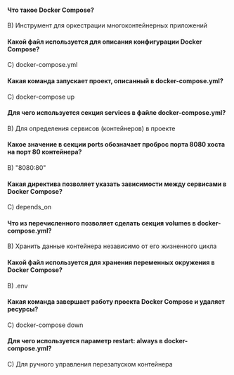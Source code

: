 #### Что такое Docker Compose?
B) Инструмент для оркестрации многоконтейнерных приложений

#### Какой файл используется для описания конфигурации Docker Compose?
C) docker-compose.yml

#### Какая команда запускает проект, описанный в docker-compose.yml?
C) docker-compose up

#### Для чего используется секция services в файле docker-compose.yml?
B) Для определения сервисов (контейнеров) в проекте

#### Какое значение в секции ports обозначает проброс порта 8080 хоста на порт 80 контейнера?
B) "8080:80"

#### Какая директива позволяет указать зависимости между сервисами в Docker Compose?
C) depends_on

#### Что из перечисленного позволяет сделать секция volumes в docker-compose.yml?
B) Хранить данные контейнера независимо от его жизненного цикла

#### Какой файл используется для хранения переменных окружения в Docker Compose?
B) .env

#### Какая команда завершает работу проекта Docker Compose и удаляет ресурсы?
C) docker-compose down

#### Для чего используется параметр restart: always в docker-compose.yml?
C) Для ручного управления перезапуском контейнера
